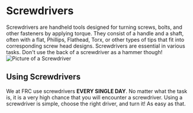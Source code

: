 # Screwdrivers
Screwdrivers are handheld tools designed for turning screws, bolts, and other fasteners by applying torque. They consist of a handle and a shaft, often with a flat, Phillips, Flathead, Torx, or other types of tips that fit into corresponding screw head designs. Screwdrivers are essential in various tasks. Don't use the back of a screwdriver as a hammer though!
![Picture of a Screwdriver](https://cdn.discordapp.com/attachments/898001388288741426/1146642750213718077/stanley-phillips-head-screwdrivers-stht60038-64_1000.png)
## Using Screwdrivers
We at FRC use screwdrivers **EVERY SINGLE DAY**. No matter what the task is, it is a very high chance that you will encounter a screwdriver. Using a screwdriver is simple, choose the right driver, and turn it! As easy as that. 
